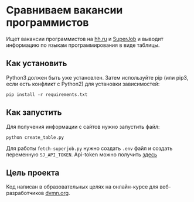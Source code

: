 # Сравниваем вакансии программистов
Ищет вакансии программистов на [hh.ru](https://hh.ru/) и [SuperJob](https://www.superjob.ru/) и выводит информацию по языкам программирования в виде таблицы.
## Как установить
Python3 должен быть уже установлен. Затем используйте pip (или pip3, если есть конфликт с Python2) для установки зависимостей:
```
pip install -r requirements.txt
```
## Как запустить
Для получения информации с сайтов нужно запустить файл:
```
python create_table.py
```

Для работы `fetch-superjob.py` нужно создать `.env` файл и создать переменную `SJ_API_TOKEN`. Api-token можно получить [здесь](https://api.superjob.ru) 
## Цель проекта
Код написан в образовательных целях на онлайн-курсе для веб-разработчиков [dvmn.org](https://dvmn.org). 
